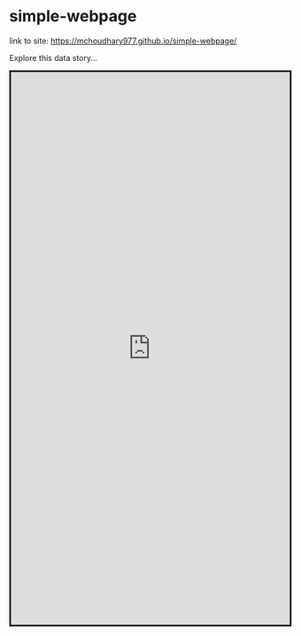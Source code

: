 # simple-webpage


link to site: https://mchoudhary977.github.io/simple-webpage/

Explore this data story...
<iframe src="http://144.24.109.102/" name="loadTradeApp" scrolling="yes" width="100%" height="1000px" style="border: solid #000000;"></iframe>
